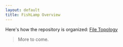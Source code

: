 ```yaml
---
layout: default
title: FishLamp Overview
---
```


Here's how the repository is organized: [File Topology](/pages/overview/topology.html)

> More to come.
